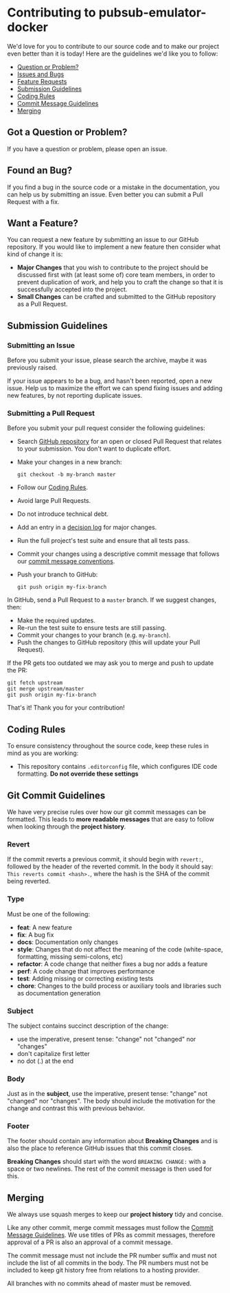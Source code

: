 # Contributing to pubsub-emulator-docker

We'd love for you to contribute to our source code and to make our project even
better than it is today! Here are the guidelines we'd like you to follow:

- [Question or Problem?](#question)
- [Issues and Bugs](#issue)
- [Feature Requests](#feature)
- [Submission Guidelines](#submit)
- [Coding Rules](#rules)
- [Commit Message Guidelines](#commit)
- [Merging](#merge)

## <a name="question"></a> Got a Question or Problem?

If you have a question or problem, please open an issue.

## <a name="issue"></a> Found an Bug?

If you find a bug in the source code or a mistake in the documentation,
you can help us by submitting an issue. Even better you can submit a Pull
Request with a fix.

## <a name="feature"></a> Want a Feature?

You can request a new feature by submitting an issue to our
GitHub repository. If you would like to implement a new feature then consider
what kind of change it is:

- **Major Changes** that you wish to contribute to the project should be
  discussed first with (at least some of) core team members, in order to prevent
  duplication of work, and help you to craft the change so that it is
  successfully accepted into the project.
- **Small Changes** can be crafted and submitted to the GitHub repository as a
  Pull Request.

## <a name="submit"></a> Submission Guidelines

### Submitting an Issue

Before you submit your issue, please search the archive, maybe it was previously
raised.

If your issue appears to be a bug, and hasn't been reported, open a new issue.
Help us to maximize the effort we can spend fixing issues and adding new
features, by not reporting duplicate issues.

### Submitting a Pull Request

Before you submit your pull request consider the following guidelines:

- Search [GitHub repository](https://github.com/ridedott/pubsub-emulator-docker/issues)
  for an open or closed Pull Request that relates to your submission. You don't want
  to duplicate effort.
- Make your changes in a new branch:

  ```shell
  git checkout -b my-branch master
  ```

- Follow our [Coding Rules](#rules).
- Avoid large Pull Requests.
- Do not introduce technical debt.
- Add an entry in a [decision log](./decisions/README.md) for major changes.
- Run the full project's test suite and ensure that all tests pass.
- Commit your changes using a descriptive commit message that follows our
  [commit message conventions](#commit).
- Push your branch to GitHub:

  ```shell
  git push origin my-fix-branch
  ```

In GitHub, send a Pull Request to a `master` branch. If we suggest changes,
then:

- Make the required updates.
- Re-run the test suite to ensure tests are still passing.
- Commit your changes to your branch (e.g. `my-branch`).
- Push the changes to GitHub repository (this will update your Pull Request).

If the PR gets too outdated we may ask you to merge and push to update the PR:

```shell
git fetch upstream
git merge upstream/master
git push origin my-fix-branch
```

That's it! Thank you for your contribution!

## <a name="rules"></a> Coding Rules

To ensure consistency throughout the source code, keep these rules in mind as
you are working:

- This repository contains `.editorconfig` file, which configures IDE code
  formatting. **Do not override these settings**

## <a name="commit"></a> Git Commit Guidelines

We have very precise rules over how our git commit messages can be formatted.
This leads to **more readable messages** that are easy to follow when looking
through the **project history**.

### Revert

If the commit reverts a previous commit, it should begin with `revert:`,
followed by the header of the reverted commit. In the body it should say:
`This reverts commit <hash>.`, where the hash is the SHA of the commit being
reverted.

### Type

Must be one of the following:

- **feat**: A new feature
- **fix**: A bug fix
- **docs**: Documentation only changes
- **style**: Changes that do not affect the meaning of the code (white-space,
  formatting, missing semi-colons, etc)
- **refactor**: A code change that neither fixes a bug nor adds a feature
- **perf**: A code change that improves performance
- **test**: Adding missing or correcting existing tests
- **chore**: Changes to the build process or auxiliary tools and libraries such
  as documentation generation

### Subject

The subject contains succinct description of the change:

- use the imperative, present tense: "change" not "changed" nor "changes"
- don't capitalize first letter
- no dot (.) at the end

### Body

Just as in the **subject**, use the imperative, present tense: "change" not
"changed" nor "changes". The body should include the motivation for the change
and contrast this with previous behavior.

### Footer

The footer should contain any information about **Breaking Changes** and is also
the place to reference GitHub issues that this commit closes.

**Breaking Changes** should start with the word `BREAKING CHANGE:` with a space
or two newlines. The rest of the commit message is then used for this.

## <a name="merge"></a> Merging

We always use squash merges to keep our **project history** tidy and concise.

Like any other commit, merge commit messages must follow the
[Commit Message Guidelines](#commit). We use titles of PRs as commit messages,
therefore approval of a PR is also an approval of a commit message.

The commit message must not include the PR number suffix and must not include
the list of all commits in the body. The PR numbers must not be included to keep
git history free from relations to a hosting provider.

All branches with no commits ahead of master must be removed.
